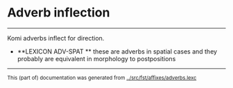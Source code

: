 # Adverb inflection
----
Komi adverbs inflect for direction.






















* **LEXICON ADV-SPAT  **
these are adverbs in spatial cases
and they probably are equivalent in morphology to postpositions






























* * *
<small>This (part of) documentation was generated from [../src/fst/affixes/adverbs.lexc](http://github.com/giellalt/lang-koi/blob/main/../src/fst/affixes/adverbs.lexc)</small>